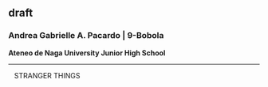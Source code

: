 ## draft

### **Andrea Gabrielle A. Pacardo | 9-Bobola**

**Ateneo de Naga University Junior High School**

---

&nbsp;&nbsp;&nbsp;STRANGER THINGS
